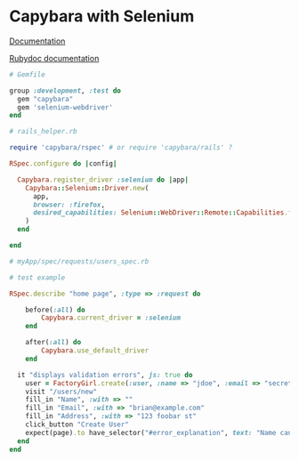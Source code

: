 # Capybara with Selenium

[Documentation](https://github.com/teamcapybara/capybara)

[Rubydoc documentation](http://www.rubydoc.info/github/jnicklas/Capybara)

```ruby
# Gemfile

group :development, :test do
  gem "capybara"
  gem 'selenium-webdriver'
end
```


```ruby
# rails_helper.rb

require 'capybara/rspec' # or require 'capybara/rails' ?

RSpec.configure do |config|

  Capybara.register_driver :selenium do |app|
    Capybara::Selenium::Driver.new(
      app,
      browser: :firefox,
      desired_capabilities: Selenium::WebDriver::Remote::Capabilities.firefox(marionette: false)
    )
  end

end

```



```ruby
# myApp/spec/requests/users_spec.rb

# test example

RSpec.describe "home page", :type => :request do

    before(:all) do
        Capybara.current_driver = :selenium
    end

    after(:all) do
        Capybara.use_default_driver
    end

  it "displays validation errors", js: true do
    user = FactoryGirl.create(:user, :name => "jdoe", :email => "secret")
    visit "/users/new"
    fill_in "Name", :with => ""
    fill_in "Email", :with => "brian@example.com"
    fill_in "Address", :with => "123 foobar st"
    click_button "Create User"
    expect(page).to have_selector("#error_explanation", text: "Name can't be blank")
  end
end

```
